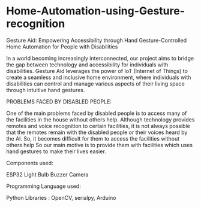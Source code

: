 # Home-Automation-using-Gesture-recognition
Gesture Aid: 
Empowering Accessibility through Hand Gesture-Controlled Home Automation for People with Disabilities

In a world becoming increasingly interconnected, our project aims to bridge the gap between technology and accessibility for individuals with disabilities. Gesture Aid leverages the power of IoT (Internet of Things) to create a seamless and inclusive home environment, where individuals with disabilities can control and manage various aspects of their living space through intuitive hand gestures.

PROBLEMS FACED BY DISABLED PEOPLE: 

One of the main problems faced by disabled people is to access many of the facilities in the house without others help. Although technology provides remotes and voice recognition to certain facilities, it is not always possible that the remotes remain with the disabled people or their voices heard by the AI. So, it becomes difficult for them to access the facilities without others help
So our main motive is to provide them with facilities which uses hand gestures to make their lives easier.

Components used:

ESP32
Light Bulb
Buzzer
Camera

Programming Language used: 

Python Libraries : OpenCV, serialpy, 
Arduino
